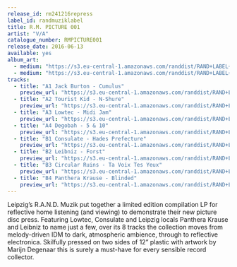 ```yaml
---
release_id: rm241216repress
label_id: randmuziklabel
title: R.M. PICTURE 001
artist: "V/A"
catalogue_number: RMPICTURE001
release_date: 2016-06-13
available: yes
album_art: 
  - medium: "https://s3.eu-central-1.amazonaws.com/randdist/RAND+LABEL+/custom-Custom_Size___even+smaller+a+side+.jpg"
  - medium: "https://s3.eu-central-1.amazonaws.com/randdist/RAND+LABEL+/Smaller+for+website+B+SIDE+.jpg"
tracks:
  - title: "A1 Jack Burton - Cumulus"
    preview_url: "https://s3.eu-central-1.amazonaws.com/randdist/RAND+LABEL+/A1+Jack+Burton+-+Cumulus+-+Snippet.mp3"
  - title: "A2 Tourist Kid - N-Shure"
    preview_url: "https://s3.eu-central-1.amazonaws.com/randdist/RAND+LABEL+/A2+Tourist+Kid+-+N-Shure+-+Snippet.mp3"
  - title: "A3 Lowtec - Midi Jam"
    preview_url: "https://s3.eu-central-1.amazonaws.com/randdist/RAND+LABEL+/A3+Lowtec+-+Midi+Jam+-+Snippet.mp3"
  - title: "A4 Degobah - 5 & 10"
    preview_url: "https://s3.eu-central-1.amazonaws.com/randdist/RAND+LABEL+/A4+Degobah+-+5+%26+10+-+Snippet.mp3"
  - title: "B1 Consulate - Hades Prefecture"
    preview_url: "https://s3.eu-central-1.amazonaws.com/randdist/RAND+LABEL+/B1+Consulate+-+Hades+Prefecture+-+Snippet.mp3"
  - title: "B2 Leibniz - Forst"
    preview_url: "https://s3.eu-central-1.amazonaws.com/randdist/RAND+LABEL+/B2+Leibniz+-+Forst+-+Snippet.mp3"
  - title: "B3 Circular Ruins - Ta Voix Tes Yeux"
    preview_url: "https://s3.eu-central-1.amazonaws.com/randdist/RAND+LABEL+/B3+Circular+Ruins+-+Ta+Voix%2C+Tes+Yeux+-+Snippet.mp3"
  - title: "B4 Panthera Krause - Blinded"
    preview_url: "https://s3.eu-central-1.amazonaws.com/randdist/RAND+LABEL+/B4+Panthera+Krause+-+Blinded+-+Snippet.mp3"
---
```

Leipzig’s R.A.N.D. Muzik put together a limited edition compilation LP for reflective home listening (and viewing) to demonstrate their new picture disc press. Featuring Lowtec, Consulate and Leipzig locals Panthera Krause and Leibniz to name just a few, over its 8 tracks the collection moves from melody-driven IDM to dark, atmospheric ambience, through to reflective electronica. Skilfully pressed on two sides of 12” plastic with artwork by Marijn Degenaar this is surely a must-have for every sensible record collector.

